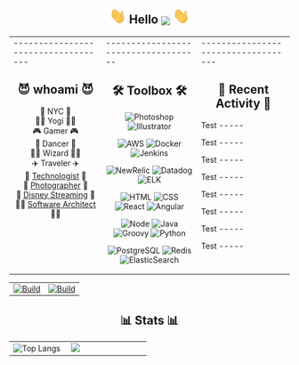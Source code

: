 <!DOCTYPE html>
<!-- Hello -->
<h2 align="center"><img src="https://raw.githubusercontent.com/aakhtar3/aakhtar3/main/img/wave.gif" width="30px"> Hello <img align="center" src="https://visitor-badge.glitch.me/badge?page_id=aakhtar3.aakhtar3"/> <img src="https://raw.githubusercontent.com/aakhtar3/aakhtar3/main/img/wave.gif" width="30px"></h2>


<table style="width:100%"><tr >
<td valign="top" width="33%">
-----------------------------------
<h2 align="center">😈 whoami 😈</h2>
<p align="center">
    📍 NYC 📍
    </br>
    🧘‍♂️ Yogi 🧘‍♂️
    </br>
    🎮 Gamer 🎮
    </br>
    🕺 Dancer 🕺
    </br>
    🧙‍♂️ Wizard 🧙‍♂️
    </br>
    ✈️ Traveler ✈️
    </br>
    💾 <a href="https://dev.to/aakhtar3">Technologist</a> 💾
    </br>
    📸 <a href="https://www.instagram.com/a2zfashion/">Photographer</a> 📸
    </br>
    💼 <a href="https://github.com/disneystreaming">Disney Streaming</a> 💼
    </br>
    👨‍💻 <a href="https://ayyazakhtar.com">Software Architect</a> 👨‍💻
</p>
</td>
<td valign="top" width="34%">
------------------------------------
<!-- Skills -->
<h2 align="center">🛠 Toolbox 🛠</h2>
<!-- Adobe -->
<p align="center">
    <img alt="Photoshop" src="https://img.shields.io/badge/Photoshop-black?&logo=adobe-photoshop&color=151515&logoColor=79ff97">
    <img alt="Illustrator" src="https://img.shields.io/badge/Illustrator-black?&logo=adobe-illustrator&color=151515&logoColor=79ff97">
</p>
<!-- DevOps -->
<p align="center">
    <img alt="AWS" src="https://img.shields.io/badge/AWS-black?&logo=amazon-aws&color=151515&logoColor=79ff97">
    <img alt="Docker" src="https://img.shields.io/badge/Docker-black?&logo=docker&color=151515&logoColor=79ff97">
    <img alt="Jenkins" src="https://img.shields.io/badge/Jenkins-black?&logo=jenkins&color=151515&logoColor=79ff97">
</p>
<!-- Telemetry -->
<p align="center">
    <img alt="NewRelic" src="https://img.shields.io/badge/New_Relic-black?&logo=new-relic&color=151515&logoColor=79ff97">
    <img alt="Datadog" src="https://img.shields.io/badge/Datadog-black?&logo=datadog&color=151515&logoColor=79ff97">
    <img alt="ELK" src="https://img.shields.io/badge/ELK-black?&logo=elastic-stack&color=151515&logoColor=79ff97">
</p>
<!-- Web -->
<p align="center">
    <img alt="HTML" src="https://img.shields.io/badge/HTML-black?&logo=html5&color=151515&logoColor=79ff97">
    <img alt="CSS" src="https://img.shields.io/badge/CSS-black?&logo=css3&color=151515&logoColor=79ff97">
    <img alt="React" src="https://img.shields.io/badge/React-black?&logo=react&color=151515&logoColor=79ff97">
    <img alt="Angular" src="https://img.shields.io/badge/Angular-black?&logo=angular&color=151515&logoColor=79ff97">
</p>
<!-- App -->
<p align="center">
    <img alt="Node" src="https://img.shields.io/badge/Node-black?&logo=node.js&color=151515&logoColor=79ff97">
    <img alt="Java" src="https://img.shields.io/badge/Java-black?&logo=java&color=151515&logoColor=79ff97">
    <img alt="Groovy" src="https://img.shields.io/badge/Groovy-black?&logo=groovy&color=151515&logoColor=79ff97">
    <img alt="Python" src="https://img.shields.io/badge/Python-black?&logo=python&color=151515&logoColor=79ff97">
</p>
<!-- Data -->
<p align="center">
    <img alt="PostgreSQL" src="https://img.shields.io/badge/PostgreSQL-black?&logo=postgresql&color=151515&logoColor=79ff97">
    <img alt="Redis" src="https://img.shields.io/badge/Redis-black?&logo=redis&color=151515&logoColor=79ff97">
    <img alt="ElasticSearch" src="https://img.shields.io/badge/ElasticSearch-black?&logo=elastic&color=151515&logoColor=79ff97">
</p>
</td>
</td>
<td valign="top" width="33%">
-----------------------------------
<h2 align="center">👾 Recent Activity 👾</h2>
Test -----

Test -----

Test -----

Test -----

Test -----

Test -----

Test -----

Test -----
</td>
</tr></table>

<!-- Working on -->
<table><tr>
<td width="50%">
    <a href="https://github.com/disneystreaming/automated-cloud-advisor">
        <img alt="Build" src="https://github-readme-stats.vercel.app/api/pin/?username=disneystreaming&repo=automated-cloud-advisor&theme=dark&cache_seconds=43200">
    </a>
</td>
<td width="50%">
    <a href="https://github.com/donnemartin/awesome-aws">
        <img alt="Build" src="https://github-readme-stats.vercel.app/api/pin/?username=donnemartin&repo=awesome-aws&theme=dark&cache_seconds=86400">
    </a>
</td>
</tr></table>

<h2 align="center">📊 Stats 📊</h2>

<table><tr>
<td width="40%">
    <img alt="Top Langs" src="https://github-readme-stats.vercel.app/api/top-langs/?username=aakhtar3&langs_count=8&theme=dark&cache_seconds=86400&layout=compact&hide=jupyter notebook">
</td>
<td width="55%">
    <img src="https://github-readme-stats.vercel.app/api?username=aakhtar3&theme=dark&show_icons=true&cache_seconds=86400"/>
</td>
</tr></table>
